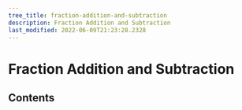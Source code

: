 ```yaml
---
tree_title: fraction-addition-and-subtraction
description: Fraction Addition and Subtraction
last_modified: 2022-06-09T21:23:28.2328
---
```


# Fraction Addition and Subtraction

## Contents

